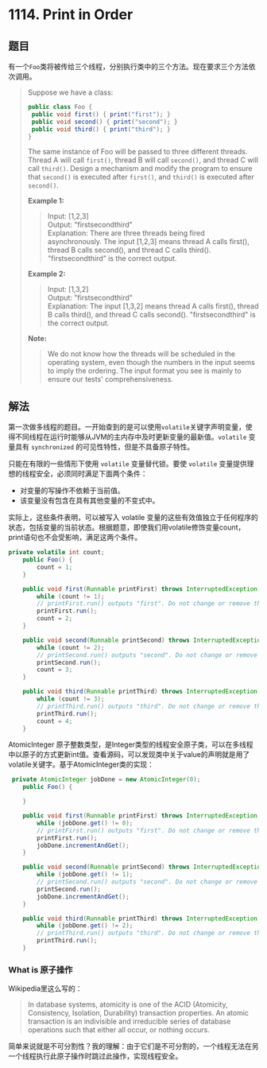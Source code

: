# 1114. Print in Order

## 题目

有一个`Foo`类将被传给三个线程，分别执行类中的三个方法。现在要求三个方法依次调用。

>Suppose we have a class:
>
>```java
>public class Foo {
>  public void first() { print("first"); }
>  public void second() { print("second"); }
>  public void third() { print("third"); }
>}
>```
>
>The same instance of Foo will be passed to three different threads. Thread A will call `first()`, thread B will call `second()`, and thread C will call `third()`. Design a mechanism and modify the program to ensure that `second()` is executed after `first()`, and `third()` is executed after `second()`.
>
>**Example 1:**
>
>>Input: [1,2,3]  
>>Output: "firstsecondthird"  
>>Explanation: There are three threads being fired asynchronously. The input [1,2,3] means thread A calls first(), thread B calls second(), and thread C calls third(). "firstsecondthird" is the correct output.
>
>**Example 2:**
>
>>Input: [1,3,2]  
>>Output: "firstsecondthird"  
>>Explanation: The input [1,3,2] means thread A calls first(), thread B calls third(), and thread C calls second(). "firstsecondthird" is the correct output.
>
>**Note:**
>
>>We do not know how the threads will be scheduled in the operating system, even though the numbers in the input seems to imply the ordering. The input format you see is mainly to ensure our tests' comprehensiveness.

## 解法

第一次做多线程的题目。一开始查到的是可以使用`volatile`关键字声明变量，使得不同线程在运行时能够从JVM的主内存中及时更新变量的最新值。`volatile` 变量具有 `synchronized` 的可见性特性，但是不具备原子特性。

只能在有限的一些情形下使用 `volatile` 变量替代锁。要使 `volatile` 变量提供理想的线程安全，必须同时满足下面两个条件：

- 对变量的写操作不依赖于当前值。
- 该变量没有包含在具有其他变量的不变式中。

实际上，这些条件表明，可以被写入 volatile 变量的这些有效值独立于任何程序的状态，包括变量的当前状态。根据题意，即使我们用volatile修饰变量count，print语句也不会受影响，满足这两个条件。

```java
private volatile int count;
    public Foo() {
        count = 1;
    }

    public void first(Runnable printFirst) throws InterruptedException {
        while (count != 1);
        // printFirst.run() outputs "first". Do not change or remove this line.
        printFirst.run();
        count = 2;
    }

    public void second(Runnable printSecond) throws InterruptedException {
        while (count != 2);
        // printSecond.run() outputs "second". Do not change or remove this line.
        printSecond.run();
        count = 3;
    }

    public void third(Runnable printThird) throws InterruptedException {
        while (count != 3);
        // printThird.run() outputs "third". Do not change or remove this line.
        printThird.run();
        count = 4;
    }
```

AtomicInteger 原子整数类型，是Integer类型的线程安全原子类，可以在多线程中以原子的方式更新int值。查看源码，可以发现类中关于value的声明就是用了volatile关键字。基于AtomicInteger类的实现：

```java
 private AtomicInteger jobDone = new AtomicInteger(0);
    public Foo() {

    }

    public void first(Runnable printFirst) throws InterruptedException {
        while (jobDone.get() != 0);
        // printFirst.run() outputs "first". Do not change or remove this line.
        printFirst.run();
        jobDone.incrementAndGet();
    }

    public void second(Runnable printSecond) throws InterruptedException {
        while (jobDone.get() != 1);
        // printSecond.run() outputs "second". Do not change or remove this line.
        printSecond.run();
        jobDone.incrementAndGet();
    }

    public void third(Runnable printThird) throws InterruptedException {
        while (jobDone.get() != 2);
        // printThird.run() outputs "third". Do not change or remove this line.
        printThird.run();
    }
```

### What is 原子操作

Wikipedia里这么写的：

>In database systems, atomicity is one of the ACID (Atomicity, Consistency, Isolation, Durability) transaction properties. An atomic transaction is an indivisible and irreducible series of database operations such that either all occur, or nothing occurs.

简单来说就是不可分割性？我的理解：由于它们是不可分割的，一个线程无法在另一个线程执行此原子操作时跳过此操作，实现线程安全。
